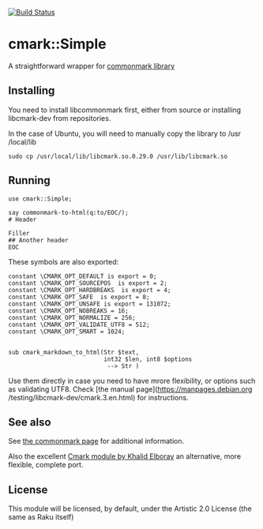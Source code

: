 [![Build Status](https://travis-ci.com/JJ/raku-cmark.svg?branch=master)](https://travis-ci.com/JJ/raku-cmark)

# cmark::Simple


A straightforward wrapper for [commonmark library](https://github.com/commonmark/cmark)

## Installing


You need to install libcommonmark first, either from source or installing
 libcmark-dev from repositories.

In the case of Ubuntu, you will need to manually copy the library to /usr
/local/lib

    sudo cp /usr/local/lib/libcmark.so.0.29.0 /usr/lib/libcmark.so

## Running

```perl6
use cmark::Simple;

say commonmark-to-html(q:to/EOC/);
# Header

Filler
## Another header
EOC
```
These symbols are also exported:

```
constant \CMARK_OPT_DEFAULT is export = 0;
constant \CMARK_OPT_SOURCEPOS  is export = 2;
constant \CMARK_OPT_HARDBREAKS  is export = 4;
constant \CMARK_OPT_SAFE  is export = 8;
constant \CMARK_OPT_UNSAFE is export = 131072;
constant \CMARK_OPT_NOBREAKS = 16;
constant \CMARK_OPT_NORMALIZE = 256;
constant \CMARK_OPT_VALIDATE_UTF8 = 512;
constant \CMARK_OPT_SMART = 1024;


sub cmark_markdown_to_html(Str $text,
                           int32 $len, int8 $options
                            --> Str )
```

Use them directly in case you need to have mrore flexibility, or options such
 as validating UTF8. Check [the manual page](https://manpages.debian.org
 /testing/libcmark-dev/cmark.3.en.html) for instructions.
 
## See also

See [the commonmark page](https://commonmark.org/) for additional information.

Also the excellent [Cmark module by Khalid Elboray](https://github.com/khalidelboray/raku-cmark) an alternative, more flexible, complete port.

## License
 
This module will be licensed, by default, under the Artistic 2.0 License (the same as Raku itself)
